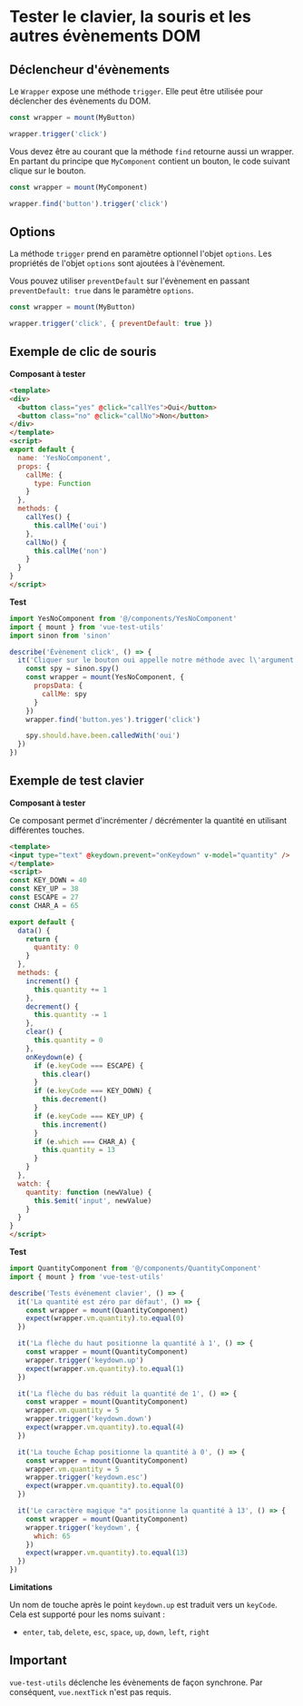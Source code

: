 # Tester le clavier, la souris et les autres évènements DOM

## Déclencheur d'évènements


Le `Wrapper` expose une méthode `trigger`. Elle peut être utilisée pour déclencher des évènements du DOM.

```js
const wrapper = mount(MyButton)

wrapper.trigger('click')
```

Vous devez être au courant que la méthode `find` retourne aussi un wrapper. En partant du principe que `MyComponent` contient un bouton, le code suivant clique sur le bouton.

```js
const wrapper = mount(MyComponent)

wrapper.find('button').trigger('click')
```

## Options

La méthode `trigger` prend en paramètre optionnel l'objet `options`. Les propriétés de l'objet `options` sont ajoutées à l'évènement.

Vous pouvez utiliser `preventDefault` sur l'évènement en passant `preventDefault: true` dans le paramètre `options`.

```js
const wrapper = mount(MyButton)

wrapper.trigger('click', { preventDefault: true })
```


## Exemple de clic de souris

**Composant à tester**

```html
<template>
<div>
  <button class="yes" @click="callYes">Oui</button>
  <button class="no" @click="callNo">Non</button>
</div>
</template>
<script>
export default {
  name: 'YesNoComponent',
  props: {
    callMe: {
      type: Function
    }
  },
  methods: {
    callYes() {
      this.callMe('oui')
    },
    callNo() {
      this.callMe('non')
    }
  }
}
</script>

```

**Test**

```js
import YesNoComponent from '@/components/YesNoComponent'
import { mount } from 'vue-test-utils'
import sinon from 'sinon'

describe('Évènement click', () => {
  it('Cliquer sur le bouton oui appelle notre méthode avec l\'argument "oui"', () => {
    const spy = sinon.spy()
    const wrapper = mount(YesNoComponent, {
      propsData: {
        callMe: spy
      }
    })
    wrapper.find('button.yes').trigger('click')

    spy.should.have.been.calledWith('oui')
  })
})
```

## Exemple de test clavier

**Composant à tester**

Ce composant permet d'incrémenter / décrémenter la quantité en utilisant différentes touches.

```html
<template>
<input type="text" @keydown.prevent="onKeydown" v-model="quantity" />
</template>
<script>
const KEY_DOWN = 40
const KEY_UP = 38
const ESCAPE = 27
const CHAR_A = 65

export default {
  data() {
    return {
      quantity: 0
    }
  },
  methods: {
    increment() {
      this.quantity += 1
    },
    decrement() {
      this.quantity -= 1
    },
    clear() {
      this.quantity = 0
    },
    onKeydown(e) {
      if (e.keyCode === ESCAPE) {
        this.clear()
      }
      if (e.keyCode === KEY_DOWN) {
        this.decrement()
      }
      if (e.keyCode === KEY_UP) {
        this.increment()
      }
      if (e.which === CHAR_A) {
        this.quantity = 13
      }
    }
  },
  watch: {
    quantity: function (newValue) {
      this.$emit('input', newValue)
    }
  }
}
</script>

```

**Test**

```js
import QuantityComponent from '@/components/QuantityComponent'
import { mount } from 'vue-test-utils'

describe('Tests événement clavier', () => {
  it('La quantité est zéro par défaut', () => {
    const wrapper = mount(QuantityComponent)
    expect(wrapper.vm.quantity).to.equal(0)
  })

  it('La flèche du haut positionne la quantité à 1', () => {
    const wrapper = mount(QuantityComponent)
    wrapper.trigger('keydown.up')
    expect(wrapper.vm.quantity).to.equal(1)
  })

  it('La flèche du bas réduit la quantité de 1', () => {
    const wrapper = mount(QuantityComponent)
    wrapper.vm.quantity = 5
    wrapper.trigger('keydown.down')
    expect(wrapper.vm.quantity).to.equal(4)
  })

  it('La touche Échap positionne la quantité à 0', () => {
    const wrapper = mount(QuantityComponent)
    wrapper.vm.quantity = 5
    wrapper.trigger('keydown.esc')
    expect(wrapper.vm.quantity).to.equal(0)
  })

  it('Le caractère magique "a" positionne la quantité à 13', () => {
    const wrapper = mount(QuantityComponent)
    wrapper.trigger('keydown', {
      which: 65
    })
    expect(wrapper.vm.quantity).to.equal(13)
  })
})

```

**Limitations**

Un nom de touche après le point `keydown.up` est traduit vers un `keyCode`. Cela est supporté pour les noms suivant :

* `enter`, `tab`, `delete`, `esc`, `space`, `up`, `down`, `left`, `right`

## Important

`vue-test-utils` déclenche les évènements de façon synchrone. Par conséquent, `vue.nextTick` n'est pas requis.
